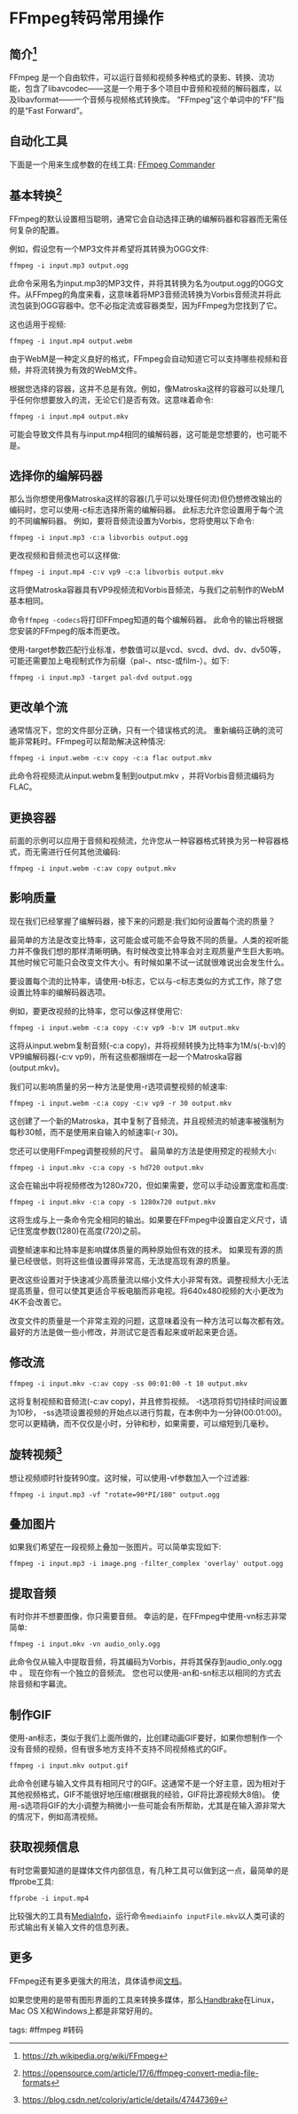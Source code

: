 # FFmpeg转码常用操作
## 简介[^1]

FFmpeg 是一个自由软件，可以运行音频和视频多种格式的录影、转换、流功能，包含了libavcodec——这是一个用于多个项目中音频和视频的解码器库，以及libavformat——一个音频与视频格式转换库。 “FFmpeg”这个单词中的“FF”指的是“Fast Forward”。

## 自动化工具

下面是一个用来生成参数的在线工具: [FFmpeg Commander](https://alfg.dev/ffmpeg-commander/)

## 基本转换[^2]
FFmpeg的默认设置相当聪明，通常它会自动选择正确的编解码器和容器而无需任何复杂的配置。

例如，假设您有一个MP3文件并希望将其转换为OGG文件:

    ffmpeg -i input.mp3 output.ogg

此命令采用名为input.mp3的MP3文件，并将其转换为名为output.ogg的OGG文件。从FFmpeg的角度来看，这意味着将MP3音频流转换为Vorbis音频流并将此流包装到OGG容器中。您不必指定流或容器类型，因为FFmpeg为您找到了它。

这也适用于视频:

    ffmpeg -i input.mp4 output.webm

由于WebM是一种定义良好的格式，FFmpeg会自动知道它可以支持哪些视频和音频，并将流转换为有效的WebM文件。

根据您选择的容器，这并不总是有效。例如，像Matroska这样的容器可以处理几乎任何你想要放入的流，无论它们是否有效。这意味着命令:

    ffmpeg -i input.mp4 output.mkv

可能会导致文件具有与input.mp4相同的编解码器，这可能是您想要的，也可能不是。

## 选择你的编解码器
那么当你想使用像Matroska这样的容器(几乎可以处理任何流)但仍想修改输出的编码时，您可以使用-c标志选择所需的编解码器。
此标志允许您设置用于每个流的不同编解码器。 例如，要将音频流设置为Vorbis，您将使用以下命令:

    ffmpeg -i input.mp3 -c:a libvorbis output.ogg

更改视频和音频流也可以这样做:

    ffmpeg -i input.mp4 -c:v vp9 -c:a libvorbis output.mkv

这将使Matroska容器具有VP9视频流和Vorbis音频流，与我们之前制作的WebM基本相同。

命令`ffmpeg -codecs`将打印FFmpeg知道的每个编解码器。 此命令的输出将根据您安装的FFmpeg的版本而更改。

使用-target参数匹配行业标准，参数值可以是vcd、svcd、dvd、dv、dv50等，可能还需要加上电视制式作为前缀（pal-、ntsc-或film-）。如下:

    ffmpeg -i input.mp3 -target pal-dvd output.ogg

## 更改单个流

通常情况下，您的文件部分正确，只有一个错误格式的流。 重新编码正确的流可能非常耗时。FFmpeg可以帮助解决这种情况:

    ffmpeg -i input.webm -c:v copy -c:a flac output.mkv

此命令将视频流从input.webm复制到output.mkv ，并将Vorbis音频流编码为FLAC。

## 更换容器

前面的示例可以应用于音频和视频流，允许您从一种容器格式转换为另一种容器格式，而无需进行任何其他流编码:

    ffmpeg -i input.webm -c:av copy output.mkv

## 影响质量

现在我们已经掌握了编解码器，接下来的问题是:我们如何设置每个流的质量？

最简单的方法是改变比特率，这可能会或可能不会导致不同的质量。人类的视听能力并不像我们想的那样清晰明确。有时候改变比特率会对主观质量产生巨大影响。其他时候它可能只会改变文件大小。有时候如果不试一试就很难说出会发生什么。

要设置每个流的比特率，请使用-b标志，它以与-c标志类似的方式工作，除了您设置比特率的编解码器选项。

例如，要更改视频的比特率，您可以像这样使用它:

    ffmpeg -i input.webm -c:a copy -c:v vp9 -b:v 1M output.mkv

这将从input.webm复制音频(-c:a copy)，并将视频转换为比特率为1M/s(-b:v)的VP9编解码器(-c:v vp9)，所有这些都捆绑在一起一个Matroska容器(output.mkv)。

我们可以影响质量的另一种方法是使用-r选项调整视频的帧速率:

    ffmpeg -i input.webm -c:a copy -c:v vp9 -r 30 output.mkv

这创建了一个新的Matroska，其中复制了音频流，并且视频流的帧速率被强制为每秒30帧，而不是使用来自输入的帧速率(-r 30)。

您还可以使用FFmpeg调整视频的尺寸。 最简单的方法是使用预定的视频大小:

    ffmpeg -i input.mkv -c:a copy -s hd720 output.mkv

这会在输出中将视频修改为1280x720，但如果需要，您可以手动设置宽度和高度:

    ffmpeg -i input.mkv -c:a copy -s 1280x720 output.mkv

这将生成与上一条命令完全相同的输出。如果要在FFmpeg中设置自定义尺寸，请记住宽度参数(1280)在高度(720)之前。

调整帧速率和比特率是影响媒体质量的两种原始但有效的技术。 如果现有源的质量已经很低，则将这些值设置得非常高，无法提高现有源的质量。

更改这些设置对于快速减少高质量流以缩小文件大小非常有效。调整视频大小无法提高质量，但可以使其更适合平板电脑而非电视。将640x480视频的大小更改为4K不会改善它。

改变文件的质量是一个非常主观的问题，这意味着没有一种方法可以每次都有效。最好的方法是做一些小修改，并测试它是否看起来或听起来更合适。

## 修改流

    ffmpeg -i input.mkv -c:av copy -ss 00:01:00 -t 10 output.mkv

这将复制视频和音频流(-c:av copy)，并且修剪视频。 -t选项将剪切持续时间设置为10秒， -ss选项设置视频的开始点以进行剪裁，在本例中为一分钟(00:01:00)。 您可以更精确，而不仅仅是小时，分钟和秒，如果需要，可以缩短到几毫秒。


## 旋转视频[^3]

想让视频顺时针旋转90度。这时候，可以使用-vf参数加入一个过滤器:

    ffmpeg -i input.mp3 -vf "rotate=90*PI/180" output.ogg
    
## 叠加图片

如果我们希望在一段视频上叠加一张图片。可以简单实现如下:

    ffmpeg -i input.mp3 -i image.png -filter_complex 'overlay' output.ogg


## 提取音频

有时你并不想要图像，你只需要音频。 幸运的是，在FFmpeg中使用-vn标志非常简单:

    ffmpeg -i input.mkv -vn audio_only.ogg

此命令仅从输入中提取音频，将其编码为Vorbis，并将其保存到audio_only.ogg中 。 现在你有一个独立的音频流。 您也可以使用-an和-sn标志以相同的方式去除音频和字幕流。

## 制作GIF

使用-an标志，类似于我们上面所做的，比创建动画GIF要好，如果你想制作一个没有音频的视频，但有很多地方支持不支持不同视频格式的GIF。

    ffmpeg -i input.mkv output.gif

此命令创建与输入文件具有相同尺寸的GIF。这通常不是一个好主意，因为相对于其他视频格式，GIF不能很好地压缩(根据我的经验，GIF将比源视频大8倍)。 使用-s选项将GIF的大小调整为稍微小一些可能会有所帮助，尤其是在输入源非常大的情况下，例如高清视频。

## 获取视频信息

有时您需要知道的是媒体文件内部信息，有几种工具可以做到这一点，最简单的是ffprobe工具:

    ffprobe -i input.mp4

比较强大的工具有[MediaInfo](https://mediaarea.net/en/MediaInfo)，运行命令`mediainfo inputFile.mkv`以人类可读的形式输出有关输入文件的信息列表。

## 更多

FFmpeg还有更多更强大的用法，具体请参阅[文档](http://ffmpeg.org/documentation.html)。

如果您使用的是带有图形界面的工具来转换多媒体，那么[Handbrake](https://handbrake.fr/)在Linux，Mac OS X和Windows上都是非常好用的。


[^1]: <https://zh.wikipedia.org/wiki/FFmpeg>

[^2]: <https://opensource.com/article/17/6/ffmpeg-convert-media-file-formats>

[^3]: <https://blog.csdn.net/coloriy/article/details/47447369>

tags: #ffmpeg #转码